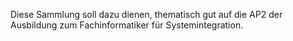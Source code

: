 Diese Sammlung soll dazu dienen, thematisch gut auf die AP2 der Ausbildung zum Fachinformatiker für Systemintegration.



